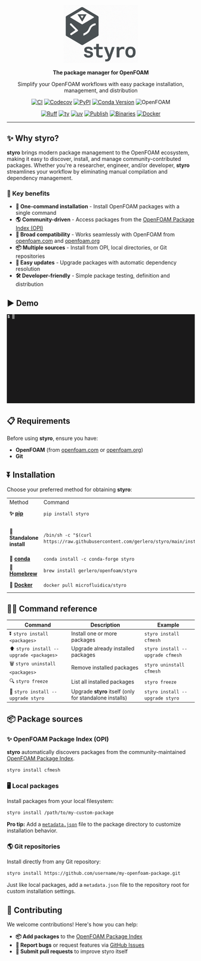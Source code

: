 <div align="center">
  <a href="https://github.com/gerlero/styro"><img src="https://github.com/gerlero/styro/raw/main/logo.png" alt="styro" width="200"/></a>

  **The package manager for OpenFOAM**

  Simplify your OpenFOAM workflows with easy package installation, management, and distribution
</div>

<div align="center">

[![CI](https://github.com/gerlero/styro/actions/workflows/ci.yml/badge.svg)](https://github.com/gerlero/styro/actions/workflows/ci.yml)
[![Codecov](https://codecov.io/gh/gerlero/styro/branch/main/graph/badge.svg)](https://codecov.io/gh/gerlero/styro)
[![PyPI](https://img.shields.io/pypi/v/styro)](https://pypi.org/project/styro/)
[![Conda Version](https://img.shields.io/conda/vn/conda-forge/styro)](https://anaconda.org/conda-forge/styro)
![OpenFOAM](https://img.shields.io/badge/openfoam-.com%20|%20.org-informational)

[![Ruff](https://img.shields.io/endpoint?url=https://raw.githubusercontent.com/astral-sh/ruff/main/assets/badge/v2.json)](https://github.com/astral-sh/ruff)
[![ty](https://img.shields.io/endpoint?url=https://raw.githubusercontent.com/astral-sh/ty/main/assets/badge/v0.json)](https://github.com/astral-sh/ty)
[![uv](https://img.shields.io/endpoint?url=https://raw.githubusercontent.com/astral-sh/uv/main/assets/badge/v0.json)](https://github.com/astral-sh/uv)
[![Publish](https://github.com/gerlero/styro/actions/workflows/pypi-publish.yml/badge.svg)](https://github.com/gerlero/styro/actions/workflows/pypi-publish.yml)
[![Binaries](https://github.com/gerlero/styro/actions/workflows/binaries.yml/badge.svg)](https://github.com/gerlero/styro/actions/workflows/binaries.yml)
[![Docker](https://github.com/gerlero/styro/actions/workflows/docker.yml/badge.svg)](https://github.com/gerlero/styro/actions/workflows/docker.yml)

</div>

---

## ✨ Why styro?

**styro** brings modern package management to the OpenFOAM ecosystem, making it easy to discover, install, and manage community-contributed packages. Whether you're a researcher, engineer, and/or developer, **styro** streamlines your workflow by eliminating manual compilation and dependency management.

### 🎯 Key benefits

- **🚀 One-command installation** - Install OpenFOAM packages with a single command
- **🌎 Community-driven** - Access packages from the [OpenFOAM Package Index (OPI)](https://github.com/exasim-project/opi)
- **🧩 Broad compatibility** - Works seamlessly with OpenFOAM from [openfoam.com](https://www.openfoam.com) and [openfoam.org](https://www.openfoam.org)
- **📦 Multiple sources** - Install from OPI, local directories, or Git repositories
- **🔄 Easy updates** - Upgrade packages with automatic dependency resolution
- **🛠️ Developer-friendly** - Simple package testing, definition and distribution


## ▶️ Demo

![Demo](https://github.com/gerlero/styro/raw/main/demo.gif)


## 📋 Requirements

Before using **styro**, ensure you have:

- **OpenFOAM** (from [openfoam.com](https://www.openfoam.com) or [openfoam.org](https://www.openfoam.org))
- **Git**

## ⏬ Installation

Choose your preferred method for obtaining **styro**:

<table>
<tr>
  <td>Method</td>
  <td>Command</td>
  <td>Notes</td>
</tr>
<tr>
  <td><strong>✨ <a href=https://pypi.org/project/styro/>pip</a></strong></td>
  <td><code>pip install styro</code></td>
  <td><i>Requires Python 3.9+</i></td>
</tr>
<tr>
  <td><strong>📄 Standalone install</strong></td>
  <td><code>/bin/sh -c "$(curl https://raw.githubusercontent.com/gerlero/styro/main/install.sh)"</code></td>
  <td><i>No package manager required. Installs to <code>$FOAM_USER_APPBIN</code></i></td>
</tr>
<tr>
  <td><strong>🐍 <a href=https://anaconda.org/conda-forge/styro>conda</a></strong></td>
  <td><code>conda install -c conda-forge styro</code></td>
  <td></td>
</tr>
<tr>
  <td><strong>🍺 <a href=https://github.com/gerlero/homebrew-openfoam>Homebrew</a></strong></td>
  <td><code>brew install gerlero/openfoam/styro</code></td>
  <td></td>
</tr>
<tr>
  <td><strong>🐳 <a href=https://hub.docker.com/r/microfluidica/styor/>Docker</a></strong></td>
  <td><code>docker pull microfluidica/styro</code></td>
  <td><i>Includes OpenFOAM</i></td>
</table>


## 🧑‍💻 Command reference

| Command | Description | Example |
|---------|-------------|---------|
| ⏬ `styro install <packages>` | Install one or more packages | `styro install cfmesh` |
| ⬆️ `styro install --upgrade <packages>` | Upgrade already installed packages | `styro install --upgrade cfmesh` |
| 🗑️ `styro uninstall <packages>` | Remove installed packages | `styro uninstall cfmesh` |
| 🔍 `styro freeze` | List all installed packages | `styro freeze` |
| 🔄 `styro install --upgrade styro` | Upgrade **styro** itself (only for standalone installs) | `styro install --upgrade styro` |


## 📦 Package sources

### ✨ OpenFOAM Package Index (OPI)

**styro** automatically discovers packages from the community-maintained [OpenFOAM Package Index](https://github.com/exasim-project/opi).

```bash
styro install cfmesh
```

### 🖥️ Local packages

Install packages from your local filesystem:

```bash
styro install /path/to/my-custom-package
```

**Pro tip:** Add a [`metadata.json`](https://github.com/exasim-project/opi/blob/main/metadata.json) file to the package directory to customize installation behavior.

### 🌎 Git repositories

Install directly from any Git repository:

```bash
styro install https://github.com/username/my-openfoam-package.git
```

Just like local packages, add a `metadata.json` file to the repository root for custom installation settings.


## 🤝 Contributing

We welcome contributions! Here's how you can help:

- **📦 Add packages** to the [OpenFOAM Package Index](https://github.com/exasim-project/opi)
- **🐛 Report bugs** or request features via [GitHub Issues](https://github.com/gerlero/styro/issues)
- **🔧 Submit pull requests** to improve styro itself
